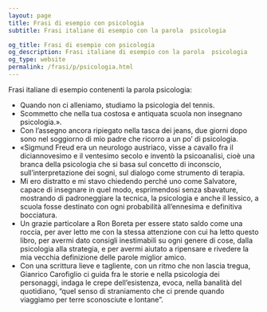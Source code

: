 ```yaml
---
layout: page
title: Frasi di esempio con psicologia 
subtitle: Frasi italiane di esempio con la parola  psicologia

og_title: Frasi di esempio con psicologia 
og_description: Frasi italiane di esempio con la parola  psicologia
og_type: website
permalink: /frasi/p/psicologia.html
---
```


Frasi italiane di esempio contenenti la parola psicologia:


- Quando non ci alleniamo, studiamo la psicologia del tennis.
- Scommetto che nella tua costosa e antiquata scuola non insegnano psicologia.».
- Con l’assegno ancora ripiegato nella tasca dei jeans, due giorni dopo sono nel soggiorno di mio padre che ricorro a un po’ di psicologia.
- «Sigmund Freud era un neurologo austriaco, visse a cavallo fra il diciannovesimo e il ventesimo secolo e inventò la psicoanalisi, cioè una branca della psicologia che si basa sul concetto di inconscio, sull’interpretazione dei sogni, sul dialogo come strumento di terapia.
- Mi ero distratto e mi stavo chiedendo perché uno come Salvatore, capace di insegnare in quel modo, esprimendosi senza sbavature, mostrando di padroneggiare la tecnica, la psicologia e anche il lessico, a scuola fosse destinato con ogni probabilità all’ennesima e definitiva bocciatura.
- Un grazie particolare a Ron Boreta per essere stato saldo come una roccia, per aver letto me con la stessa attenzione con cui ha letto questo libro, per avermi dato consigli inestimabili su ogni genere di cose, dalla psicologia alla strategia, e per avermi aiutato a ripensare e rivedere la mia vecchia definizione delle parole miglior amico.
- Con una scrittura lieve e tagliente, con un ritmo che non lascia tregua, Gianrico Carofiglio ci guida fra le storie e nella psicologia dei personaggi, indaga le crepe dell’esistenza, evoca, nella banalità del quotidiano, “quel senso di straniamento che ci prende quando viaggiamo per terre sconosciute e lontane”.
